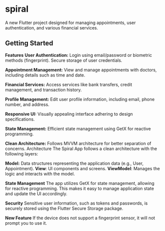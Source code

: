 # spiral

A new Flutter project designed for managing appointments, user authentication, and various financial services.

## Getting Started

**Features**
**User Authentication:**
Login using email/password or biometric methods (fingerprint).
Secure storage of user credentials.

**Appointment Management:**
View and manage appointments with doctors, including details such as time and date.

**Financial Services:**
Access services like bank transfers, credit management, and transaction history.

**Profile Management:**
Edit user profile information, including email, phone number, and address.

**Responsive UI:**
Visually appealing interface adhering to design specifications.

**State Management:**
Efficient state management using GetX for reactive programming.

**Clean Architecture:**
Follows MVVM architecture for better separation of concerns.
Architecture
The Spiral App follows a clean architecture with the following layers:

**Model:** Data structures representing the application data (e.g., User, Appointment).
**View**: UI components and screens.
**ViewModel**: Manages the logic and interacts with the model.

**State Management**
The app utilizes GetX for state management, allowing for reactive programming. This makes it easy to manage application state and update the UI accordingly.

**Security**
Sensitive user information, such as tokens and passwords, is securely stored using the Flutter Secure Storage package.

**New Feature**
If the device does not support a fingerprint sensor, it will not prompt you to use it.